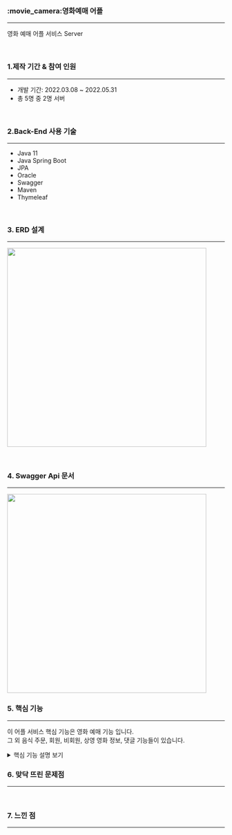 <h3>:movie_camera:영화예매 어플</h3>
<hr>
<p>영화 예매 어플 서비스
Server</p>
<br>
<h3>1.제작 기간 & 참여 인원</h3>
<hr>
<ul>
  <li>개발 기간: 2022.03.08 ~ 2022.05.31</li>
  <li>총 5명 중 2명 서버</li>
</ul>
<br>
<h3>2.Back-End 사용 기술</h3>
<hr>
<p>
   <ul>
      <li>Java 11</li>
      <li>Java Spring Boot</li>
      <li>JPA</li>
      <li>Oracle</li>
      <li>Swagger</li>
      <li>Maven</li>
      <li>Thymeleaf</li>
   </ul>
   <br>
   <h3>3. ERD 설계</h3>
   <hr>
   <img width="461" src="https://user-images.githubusercontent.com/73753121/210053968-7ac4cd2f-a388-4a1c-a46f-0e998ab7f760.png">
</p>
<br>
    <h3>4. Swagger Api 문서</h3>
    <hr>
    <img width="461" src="https://user-images.githubusercontent.com/73753121/210088205-9a3a0ce3-4e18-47db-bbfc-83cf117d37cb.png">    
<h3>5. 핵심 기능</h3>
<hr>
<p>이 어플 서비스 핵심 기능은 영화 예매 기능 입니다. <br>
   그 외 음식 주문, 회원, 비회원, 상영 영화 정보, 댓글 기능들이 있습니다.
</p>
<details>
    <summary>핵심 기능 설명 보기</summary><br>
  <h4>5.1 전체 흐름</h4> <a href="">:heavy_check_mark: 코드보기</a>
    <img width="461" src="https://user-images.githubusercontent.com/73753121/210095351-dd3ab35a-c23c-4a67-ab2e-f1d35c36de5e.png">   
    <br>
  <h4>5.2 Controller</h4>
    <img width="461" src="https://user-images.githubusercontent.com/73753121/210096934-6573bb7d-0c1e-47e7-b16d-fd89503f223c.png">   
   <br>
   <h4>5.3 Dao</h4>
    <img width="461" src="https://user-images.githubusercontent.com/73753121/210096264-d35fd57e-4311-40b9-8924-46654dc2a627.png">   
   <br>
   <h4>5.4 Repository</h4>
    <img width="461" src="https://user-images.githubusercontent.com/73753121/210096593-8c106337-bded-4ee7-b739-6b9d12ccd39d.png">   
   <br>
   <h4>5.5 Vo</h4>
    <img width="461" src="https://user-images.githubusercontent.com/73753121/210096693-a8d24143-0766-4f64-98c7-52d70f2f2f6a.png">   
   <br>
</details>
<h3>6. 맞닥 뜨린 문제점</h3>
<hr>
<p></p>
<br>
<h3>7. 느낀 점</h3>
<hr>
<p></p>



